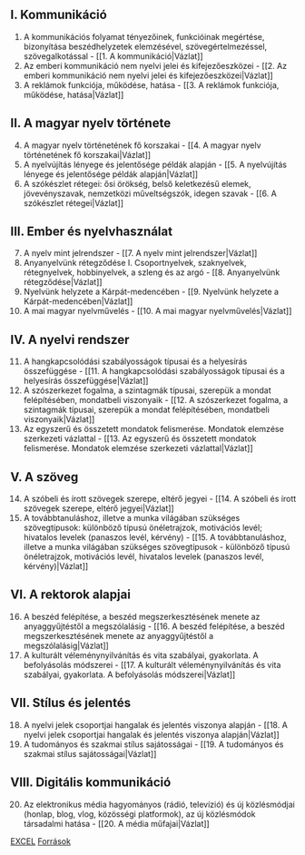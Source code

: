 ## I. Kommunikáció
1. A kommunikációs folyamat tényezőinek, funkcióinak megértése, bizonyítása beszédhelyzetek elemzésével, szövegértelmezéssel, szövegalkotással - [[1. A kommunikáció|Vázlat]]
2. Az emberi kommunikáció nem nyelvi jelei és kifejezőeszközei - [[2. Az emberi kommunikáció nem nyelvi jelei és kifejezőeszközei|Vázlat]]
3. A reklámok funkciója, működése, hatása - [[3. A reklámok funkciója, működése, hatása|Vázlat]]

## II. A magyar nyelv története

4. A magyar nyelv történetének fő korszakai - [[4. A magyar nyelv történetének fő korszakai|Vázlat]]
5. A nyelvújítás lényege és jelentősége példák alapján - [[5. A nyelvújítás lényege és jelentősége példák alapján|Vázlat]]
6. A szókészlet rétegei: ősi örökség, belső keletkezésű elemek, jövevényszavak, nemzetközi műveltségszók, idegen szavak - [[6. A szókészlet rétegei|Vázlat]]

## III. Ember és nyelvhasználat

7. A nyelv mint jelrendszer - [[7. A nyelv mint jelrendszer|Vázlat]]
8. Anyanyelvünk rétegződése I. Csoportnyelvek, szaknyelvek, rétegnyelvek, hobbinyelvek, a szleng és az argó - [[8. Anyanyelvünk rétegződése|Vázlat]]
9. Nyelvünk helyzete a Kárpát-medencében - [[9. Nyelvünk helyzete a Kárpát-medencében|Vázlat]]
10. A mai magyar nyelvművelés - [[10. A mai magyar nyelvművelés|Vázlat]]

## IV. A nyelvi rendszer

11. A hangkapcsolódási szabályosságok típusai és a helyesírás összefüggése - [[11. A hangkapcsolódási szabályosságok típusai és a helyesírás összefüggése|Vázlat]]
12. A szószerkezet fogalma, a szintagmák típusai, szerepük a mondat felépítésében, mondatbeli viszonyaik - [[12. A szószerkezet fogalma, a szintagmák típusai, szerepük a mondat felépítésében, mondatbeli viszonyaik|Vázlat]]
13. Az egyszerű és összetett mondatok felismerése. Mondatok elemzése szerkezeti vázlattal - [[13. Az egyszerű és összetett mondatok felismerése. Mondatok elemzése szerkezeti vázlattal|Vázlat]]

## V. A szöveg

14. A szóbeli és írott szövegek szerepe, eltérő jegyei - [[14. A szóbeli és írott szövegek szerepe, eltérő jegyei|Vázlat]]
15. A továbbtanuláshoz, illetve a munka világában szükséges szövegtípusok: különböző típusú önéletrajzok, motivációs levél; hivatalos levelek (panaszos levél, kérvény) - [[15. A továbbtanuláshoz, illetve a munka világában szükséges szövegtípusok -  különböző típusú önéletrajzok, motivációs levél, hivatalos levelek (panaszos levél, kérvény)|Vázlat]]

## VI. A rektorok alapjai

16. A beszéd felépítése, a beszéd megszerkesztésének menete az anyaggyűjtéstől a megszólalásig - [[16. A beszéd felépítése, a beszéd megszerkesztésének menete az anyaggyűjtéstől a megszólalásig|Vázlat]]
17. A kulturált véleménynyilvánítás és vita szabályai, gyakorlata. A befolyásolás módszerei - [[17. A kulturált véleménynyilvánítás és vita szabályai, gyakorlata. A befolyásolás módszerei|Vázlat]]

## VII. Stílus és jelentés

18. A nyelvi jelek csoportjai hangalak és jelentés viszonya alapján - [[18. A nyelvi jelek csoportjai hangalak és jelentés viszonya alapján|Vázlat]]
19. A tudományos és szakmai stílus sajátosságai - [[19. A tudományos és szakmai stílus sajátosságai|Vázlat]]

## VIII. Digitális kommunikáció

20. Az elektronikus média hagyományos (rádió, televízió) és új közlésmódjai (honlap, blog, vlog, közösségi platformok), az új közlésmódok társadalmi hatása - [[20. A média műfajai|Vázlat]]


[EXCEL](https://docs.google.com/spreadsheets/d/1K5xwfsoG6ySl_b9XUyrsScRTrm6zf2jc0u6_GXfR5hM/edit#gid=0)
[Források](https://drive.google.com/drive/folders/19AFktHNmddYZWW6xYjuU-5ox6TFy6EAK)